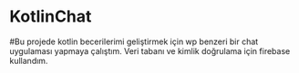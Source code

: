 # KotlinChat
#Bu projede kotlin  becerilerimi geliştirmek için  wp benzeri bir chat uygulaması yapmaya çalıştım. Veri tabanı ve kimlik doğrulama için firebase kullandım. 
